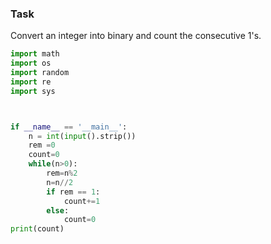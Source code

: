 ### Task

Convert an integer into binary and count the consecutive 1's.

```python 
import math
import os
import random
import re
import sys



if __name__ == '__main__':
    n = int(input().strip())
    rem =0 
    count=0
    while(n>0):
        rem=n%2
        n=n//2
        if rem == 1:
            count+=1
        else:
            count=0
print(count)



